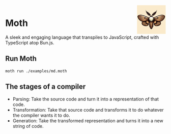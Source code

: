 <img src="./logo.webp" style="float: right; width: 90px">

<h1 style="border: none">Moth</h1>

A sleek and engaging language that transpiles to JavaScript, crafted with TypeScript atop Bun.js.

## Run Moth

```
moth run ./examples/md.moth
```

## The stages of a compiler

-   Parsing: Take the source code and turn it into a representation of that
    code.
-   Transformation: Take that source code and transforms it to do whatever the
    compiler wants it to do.
-   Generation: Take the transformed representation and turns it into a new
    string of code.
